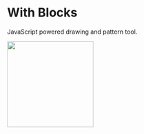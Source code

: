 # With Blocks

JavaScript powered drawing and pattern tool.

<img src="https://i.stack.imgur.com/MJFq8.gif" width="200">
